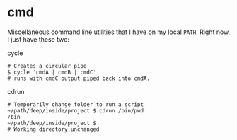 cmd
===

Miscellaneous command line utilities that I have on my local `PATH`. Right now, I just have these two:

cycle

    # Creates a circular pipe 
    $ cycle 'cmdA | cmdB | cmdC'
    # runs with cmdC output piped back into cmdA. 

cdrun

    # Temporarily change folder to run a script  
    ~/path/deep/inside/project $ cdrun /bin/pwd 
    /bin
    ~/path/deep/inside/project $
    # Working directory unchanged
